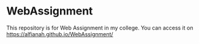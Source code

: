 # WebAssignment
This repository is for Web Assignment in my college.
You can access it on https://alfianah.github.io/WebAssignment/
